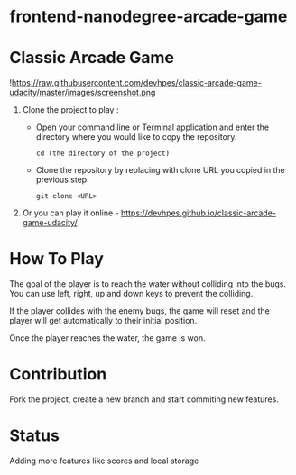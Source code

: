 # frontend-nanodegree-arcade-game

# Classic Arcade Game

!https://raw.githubusercontent.com/devhpes/classic-arcade-game-udacity/master/images/screenshot.png

1) Clone the project to play : 

    - Open your command line or Terminal application and enter the directory where you would like to copy the repository.

         `cd (the directory of the project)`

    - Clone the repository by replacing <URL> with clone URL you copied in the previous step.

         `git clone <URL>`


 2) Or you can play it online - https://devhpes.github.io/classic-arcade-game-udacity/

# How To Play 

The goal of the player is to reach the water without colliding into the bugs. You can use left, right, up and down keys to prevent the colliding.

If the player collides with the enemy bugs, the game will reset and the player will get automatically to their initial position.

Once the player reaches the water, the game is won. 

# Contribution 

Fork the project, create a new branch and start commiting new features.

# Status

Adding more features like scores and local storage
